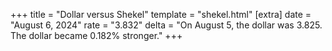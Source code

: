 +++
title = "Dollar versus Shekel"
template = "shekel.html"
[extra]
date = "August  6, 2024"
rate = "3.832"
delta = "On August  5, the dollar was 3.825. The dollar became 0.182% stronger."
+++
